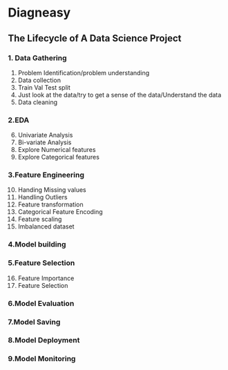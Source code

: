 # Diagneasy

## The Lifecycle of A Data Science Project


### 1. Data Gathering
1. Problem Identification/problem understanding
2.	Data collection
3.	Train Val Test split
4.	Just look at the data/try to get a sense of the data/Understand the data
5.	Data cleaning

### 2.EDA

6.	Univariate Analysis
7.	Bi-variate Analysis
8.	Explore Numerical features
9.	Explore Categorical features

### 3.Feature Engineering

10.	Handing Missing values
11.	Handling Outliers
12. Feature transformation
13. Categorical Feature Encoding
14.	Feature scaling
15.	Imbalanced dataset

### 4.Model building

### 5.Feature Selection
16.	Feature Importance
17.	Feature Selection

### 6.Model Evaluation

### 7.Model Saving

### 8.Model Deployment

### 9.Model Monitoring
